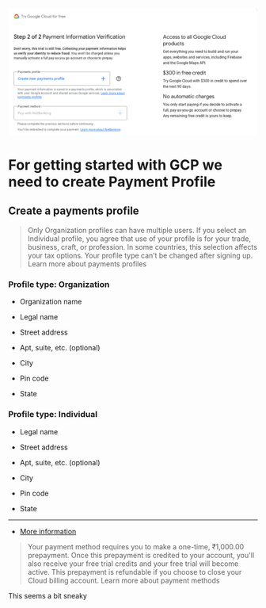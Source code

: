 ![alt text](image.png)

# For getting started with GCP we need to create Payment Profile

## Create a payments profile

> Only Organization profiles can have multiple users. If you select an Individual profile, you agree that use of your profile is for your trade, business, craft, or profession. In some countries, this selection affects your tax options. Your profile type can’t be changed after signing up. Learn more about payments profiles

### Profile type:  Organization

- Organization name

- Legal name

- Street address

- Apt, suite, etc. (optional)

- City

- Pin code

- State



### Profile type: Individual

- Legal name

- Street address

- Apt, suite, etc. (optional)

- City

- Pin code

- State


---

- [More information](https://support.google.com/paymentscenter/answer/9028746)


> Your payment method requires you to make a one-time, ₹1,000.00 prepayment. Once this prepayment is credited to your account, you'll also receive your free trial credits and your free trial will become active. This prepayment is refundable if you choose to close your Cloud billing account. Learn more about payment methods

This seems a bit sneaky